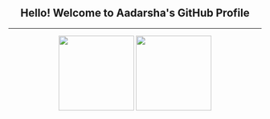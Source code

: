 
##  <div align="center"> Hello! Welcome to **Aadarsha's GitHub Profile** </div>
---
<p align="center">
  <img src="https://github-readme-stats.vercel.app/api?username=erkdk&show_icons=true&count_private=true&theme=transparent" height="150" />
  <img src="https://github-readme-streak-stats.herokuapp.com/?user=erkdk&theme=transparent" height="150" />
</p>


